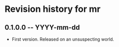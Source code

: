 # Revision history for mr

## 0.1.0.0 -- YYYY-mm-dd

* First version. Released on an unsuspecting world.
